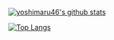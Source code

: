 [![yoshimaru46's github stats](https://github-readme-stats.vercel.app/api?username=yoshimaru46&count_private=true&show_icons=true)](https://github.com/yoshimaru46/github-readme-stats)

[![Top Langs](https://github-readme-stats.vercel.app/api/top-langs/?username=yoshimaru46)](https://github.com/yoshimaru46/github-readme-stats)
